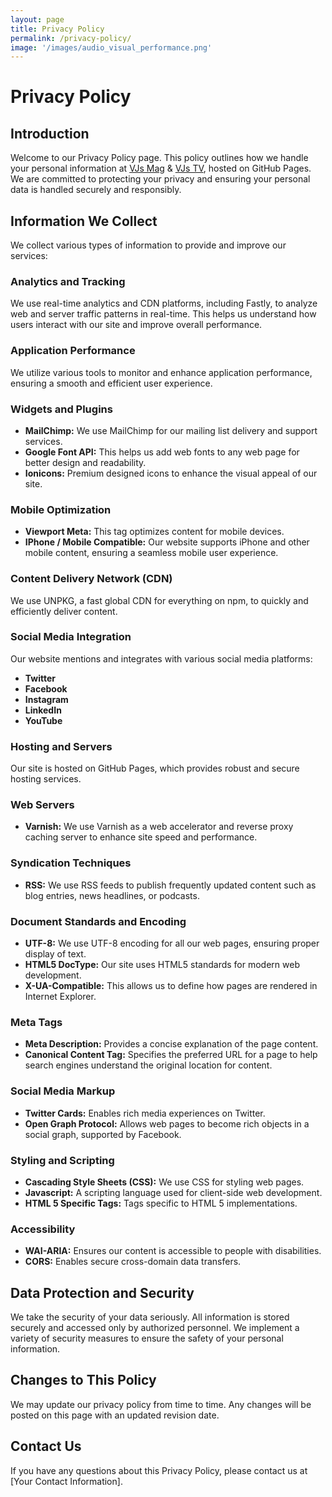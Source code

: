 ```yaml
---
layout: page
title: Privacy Policy
permalink: /privacy-policy/
image: '/images/audio_visual_performance.png'
---
```


# Privacy Policy

## Introduction
Welcome to our Privacy Policy page. This policy outlines how we handle your personal information at [VJs Mag](https://vjsmag.com/) & [VJs TV](https://vjstv.com/), hosted on GitHub Pages. We are committed to protecting your privacy and ensuring your personal data is handled securely and responsibly.

## Information We Collect
We collect various types of information to provide and improve our services:

### Analytics and Tracking
We use real-time analytics and CDN platforms, including Fastly, to analyze web and server traffic patterns in real-time. This helps us understand how users interact with our site and improve overall performance.

### Application Performance
We utilize various tools to monitor and enhance application performance, ensuring a smooth and efficient user experience.

### Widgets and Plugins
- **MailChimp:** We use MailChimp for our mailing list delivery and support services.
- **Google Font API:** This helps us add web fonts to any web page for better design and readability.
- **Ionicons:** Premium designed icons to enhance the visual appeal of our site.

### Mobile Optimization
- **Viewport Meta:** This tag optimizes content for mobile devices.
- **IPhone / Mobile Compatible:** Our website supports iPhone and other mobile content, ensuring a seamless mobile user experience.

### Content Delivery Network (CDN)
We use UNPKG, a fast global CDN for everything on npm, to quickly and efficiently deliver content.

### Social Media Integration
Our website mentions and integrates with various social media platforms:
- **Twitter**
- **Facebook**
- **Instagram**
- **LinkedIn**
- **YouTube**

### Hosting and Servers
Our site is hosted on GitHub Pages, which provides robust and secure hosting services.

### Web Servers
- **Varnish:** We use Varnish as a web accelerator and reverse proxy caching server to enhance site speed and performance.

### Syndication Techniques
- **RSS:** We use RSS feeds to publish frequently updated content such as blog entries, news headlines, or podcasts.

### Document Standards and Encoding
- **UTF-8:** We use UTF-8 encoding for all our web pages, ensuring proper display of text.
- **HTML5 DocType:** Our site uses HTML5 standards for modern web development.
- **X-UA-Compatible:** This allows us to define how pages are rendered in Internet Explorer.

### Meta Tags
- **Meta Description:** Provides a concise explanation of the page content.
- **Canonical Content Tag:** Specifies the preferred URL for a page to help search engines understand the original location for content.

### Social Media Markup
- **Twitter Cards:** Enables rich media experiences on Twitter.
- **Open Graph Protocol:** Allows web pages to become rich objects in a social graph, supported by Facebook.

### Styling and Scripting
- **Cascading Style Sheets (CSS):** We use CSS for styling web pages.
- **Javascript:** A scripting language used for client-side web development.
- **HTML 5 Specific Tags:** Tags specific to HTML 5 implementations.

### Accessibility
- **WAI-ARIA:** Ensures our content is accessible to people with disabilities.
- **CORS:** Enables secure cross-domain data transfers.

## Data Protection and Security
We take the security of your data seriously. All information is stored securely and accessed only by authorized personnel. We implement a variety of security measures to ensure the safety of your personal information.

## Changes to This Policy
We may update our privacy policy from time to time. Any changes will be posted on this page with an updated revision date.

## Contact Us
If you have any questions about this Privacy Policy, please contact us at [Your Contact Information].